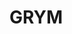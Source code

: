 <doctype html>
<html lang="sv">
<style>
  h1 
<head>
  <title> test </title>
<body>
<h1>hello sir</h1>
<p>this is a test</p>
</body>
</head>

</style>
<head>
  <title>2a</title>
<body>
<h1>GRYM</h1>
</body>
</head>
</html>
